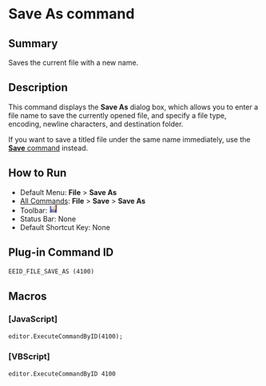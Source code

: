 # Save As command

## Summary

Saves the current file with a new name.

## Description

This command displays the **Save As** dialog box, which allows you to enter a file name to save the currently opened file, and specify a file type, encoding, newline characters, and destination
folder.

If you want to save a titled file under the same name immediately, use the
[**Save** command](file_save) instead.

## How to Run

- Default Menu: **File** \> **Save As**
- [All Commands](../tools/all_commands): **File** \> **Save**
\> **Save As**
- Toolbar: ![](../../images/save_as.gif)
- Status Bar: None
- Default Shortcut Key: None

## Plug-in Command ID

```
EEID_FILE_SAVE_AS (4100)
```

## Macros

### \[JavaScript\]

```
editor.ExecuteCommandByID(4100);
```

### \[VBScript\]

```
editor.ExecuteCommandByID 4100
```
